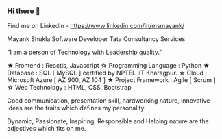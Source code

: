 ### Hi there 👋
Find me on Linkedin - https://www.linkedin.com/in/msmayank/

Mayank Shukla
Software Developer
Tata Consultancy Services

"I am a person of Technology with Leadership quality."

★ Frontend : Reactjs, Javascript
☆ Programming Language : Python
★ Database : SQL [ MySQL ] certified by NPTEL IIT Kharagpur. 
☆ Cloud : Microsoft Azure [ AZ 900, AZ 104 ]
★ Project Framework : Agile [ Scrum ]
☆ Web Technology : HTML, CSS, Bootstrap

Good communication, presentation skill, hardworking nature, innovative ideas are the traits which defines my personality.

Dynamic, Passionate, Inspiring, Responsible and Helping nature are the adjectives which fits on me.

<!--
**msmayank555/msmayank555** is a ✨ _special_ ✨ repository because its `README.md` (this file) appears on your GitHub profile.

Here are some ideas to get you started:

- 🔭 I’m currently working on ... 
- 🌱 I’m currently learning ...
- 👯 I’m looking to collaborate on ...
- 🤔 I’m looking for help with ...
- 💬 Ask me about ...
- 📫 How to reach me: ...
- 😄 Pronouns: ...
- ⚡ Fun fact: ...
-->

